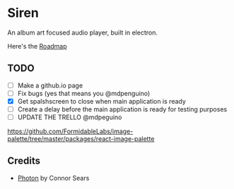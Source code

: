 # Siren
An album art focused audio player, built in electron.

Here's the [Roadmap](https://trello.com/b/3ptpLwwU/siren-music-player)

## TODO
- [ ] Make a github.io page
- [ ] Fix bugs (yes that means you @mdpenguino)
- [x] Get spalshscreen to close when main application is ready
- [ ] Create a delay before the main application is ready for testing purposes
- [ ] UPDATE THE TRELLO @mdpeguino

https://github.com/FormidableLabs/image-palette/tree/master/packages/react-image-palette

## Credits
- [Photon](http://photonkit.com) by Connor Sears

